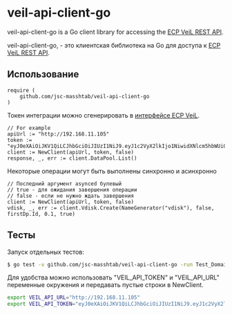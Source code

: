# veil-api-client-go

veil-api-client-go is a Go client library for accessing the [ECP VeiL REST API](https://veil.mashtab.org/docs/latest/api/).

veil-api-client-go, - это клиентская библиотека на Go для доступа к [ECP VeiL REST API](https://veil.mashtab.org/docs/latest/api/).

## Использование

```
require (
    github.com/jsc-masshtab/veil-api-client-go
)
```

Токен интеграции можно сгенерировать в [интерфейсе ECP VeiL](https://veil.mashtab.org/docs/latest/base/operator_guide/security/users/#_11).

```
// For example 
apiUrl := "http://192.168.11.105"
token := "eyJ0eXAiOiJKV1QiLCJhbGciOiJIUzI1NiJ9.eyJ1c2VyX2lkIjo1NiwidXNlcm5hbWUiOiJidXIiLCJleHAiOjE5NTU0Mjc5OTEsInNzbyI6ZmFsc2UsIm9yaWdfaWF0IjoxNjQwOTMxOTkxfQ.BCPJi1hE_uvlv_sCjLYwGGq2qKJU8dbR9UUC5Cy79AA"
client := NewClient(apiUrl, token, false)
response, _, err := client.DataPool.List()
```

Некоторые операции могут быть выполнены синхронно и асинхронно
```
// Последний аргумент asynced булевый
// true - для ожидания завершения операции
// false - если не нужно ждать завершения
client := NewClient(apiUrl, token, false)
vdisk, _, err := client.Vdisk.Create(NameGenerator("vdisk"), false, firstDp.Id, 0.1, true)
```

## Тесты

Запуск отдельных тестов:
```bash
$ go test -v github.com/jsc-masshtab/veil-api-client-go -run Test_DomainList
```

Для удобства можно использовать "VEIL_API_TOKEN" и "VEIL_API_URL" переменные окружения и передавать пустые строки в NewClient.
```sh
export VEIL_API_URL="http://192.168.11.105"
export VEIL_API_TOKEN="eyJ0eXAiOiJKV1QiLCJhbGciOiJIUzI1NiJ9.eyJ1c2VyX2lkIjo1NiwidXNlcm5hbWUiOiJidXIiLCJleHAiOjE5NTU0Mjc5OTEsInNzbyI6ZmFsc2UsIm9yaWdfaWF0IjoxNjQwOTMxOTkxfQ.BCPJi1hE_uvlv_sCjLYwGGq2qKJU8dbR9UUC5Cy79AA"
```